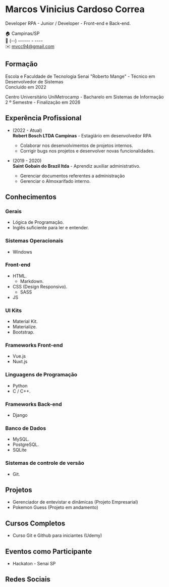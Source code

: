 # Marcos Vinicius Cardoso Correa
Developer RPA - Junior / Developer - Front-end e Back-end.

:house:    Campinas/SP <br>
:iphone:   (--) ------ - ---- <br>
:envelope:  mvcc94@gmail.com


## Formação
Escola e Faculdade de Tecnologia Senai "Roberto Mange" - Técnico em Desenvolvedor de Sistemas <br>
Concluído em 2022

Centro Universitário UniMetrocamp - Bacharelo em Sistemas de Informação <br>
2 º Semestre - Finalização em 2026

## Experência Profissional
* (2022 -  Atual) <br>
**Robert Bosch LTDA Campinas** -
Estagiário em desenvolvedor RPA
  * Colaborar nos desenvolvimentos de projetos internos.
  * Corrigir bugs nos projetos e desenvolver novas funcionalidades.


* (2019 -  2020) <br>
**Saint Gobain do Brazil ltda** -
Aprendiz auxiliar administrativo.
  * Gerenciar documentos referentes a administração
  * Gerenciar o Almoxarifado interno.


## Conhecimentos

### Gerais
* Lógica de Programação.
* Inglês suficiente para ler e entender.

### Sistemas Operacionais
* Windows

### Front-end
* HTML.
  * Markdown.
* CSS (Design Responsivo).
  * SASS
* JS


### UI Kits
* Material Kit.
* Materialize.
* Bootstrap.

### Frameworks Front-end
* Vue.js
* Nuxt.js

### Linguagens de Programação
* Python
* C / C++.

### Frameworks Back-end
* Django

### Banco de Dados
* MySQL.
* PostgreSQL.
* SQLite

### Sistemas de controle de versão
* Git.

## Projetos
* Gerenciador de entevistar e dinâmicas (Projeto Empresarial)
* Pokemon Guess (Projeto em andamento)

## Cursos Completos
* Curso Git e Github para iniciantes (Udemy)

## Eventos como Participante
* Hackaton - Senai SP

## Redes Sociais

